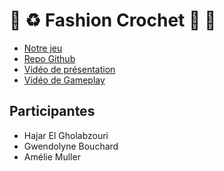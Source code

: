 # :sheep: :recycle: Fashion Crochet 🏡 👚
- [Notre jeu](https://gholab.github.io/Fashion-Crochet-/)
- [Repo Github](https://github.com/Gholab/Fashion-Crochet-)
- [Vidéo de présentation](https://www.youtube.com/watch?v=Qp6QuiFM4Bk)
- [Vidéo de Gameplay](https://youtu.be/nNgWCYCpgkQ)

## Participantes
- Hajar El Gholabzouri
- Gwendolyne Bouchard
- Amélie Muller 

